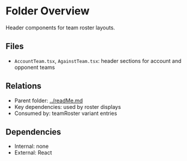 # Folder Overview

Header components for team roster layouts.

## Files

- `AccountTeam.tsx`, `AgainstTeam.tsx`: header sections for account and opponent teams

## Relations

- Parent folder: [../readMe.md](../readMe.md)
- Key dependencies: used by roster displays
- Consumed by: teamRoster variant entries

## Dependencies

- Internal: none
- External: React
